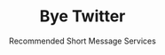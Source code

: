 ---
slug: twitter
title: Bye Twitter
subtitle: Recommended Short Message Services
order: 
    - mastodon
    - friendica
---
